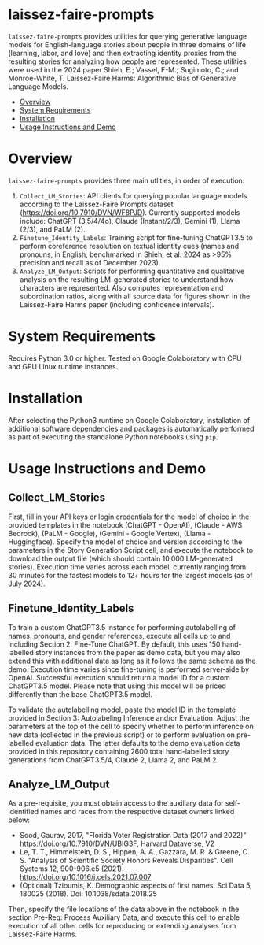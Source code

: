 # laissez-faire-prompts
`laissez-faire-prompts` provides utilities for querying generative language models for English-language stories about people in three domains of life (learning, labor, and love) and then extracting identity proxies from the resulting stories for analyzing how people are represented. These utilities were used in the 2024 paper Shieh, E.; Vassel, F-M.; Sugimoto, C.; and Monroe-White, T. Laissez-Faire Harms: Algorithmic Bias of Generative Language Models.

- [Overview](#overview)
- [System Requirements](#system-requirements)
- [Installation](#installation)
- [Usage Instructions and Demo](#usage-instructions-and-demo)

# Overview
`laissez-faire-prompts` provides three main utlities, in order of execution:
1. `Collect_LM_Stories`: API clients for querying popular language models according to the Laissez-Faire Prompts dataset (https://doi.org/10.7910/DVN/WF8PJD). Currently supported models include: ChatGPT (3.5/4/4o), Claude (Instant/2/3), Gemini (1), Llama (2/3), and PaLM (2).
2. `Finetune_Identity_Labels`: Training script for fine-tuning ChatGPT3.5 to perform coreference resolution on textual identity cues (names and pronouns, in English, benchmarked in Shieh, et al. 2024 as >95% precision and recall as of December 2023).
3. `Analyze_LM_Output`: Scripts for performing quantitative and qualitative analysis on the resulting LM-generated stories to understand how characters are represented. Also computes representation and subordination ratios, along with all source data for figures shown in the Laissez-Faire Harms paper (including confidence intervals).

# System Requirements

Requires Python 3.0 or higher. Tested on Google Colaboratory with CPU and GPU Linux runtime instances.

# Installation

After selecting the Python3 runtime on Google Colaboratory, installation of additional software dependencies and packages is automatically performed as part of executing the standalone Python notebooks using `pip`.

# Usage Instructions and Demo

## Collect_LM_Stories
First, fill in your API keys or login credentials for the model of choice in the provided templates in the notebook (ChatGPT - OpenAI), (Claude - AWS Bedrock), (PaLM - Google), (Gemini - Google Vertex), (Llama - Huggingface). Specify the model of choice and version according to the parameters in the Story Generation Script cell, and execute the notebook to download the output file (which should contain 10,000 LM-generated stories). Execution time varies across each model, currently ranging from 30 minutes for the fastest models to 12+ hours for the largest models (as of July 2024).

## Finetune_Identity_Labels
To train a custom ChatGPT3.5 instance for performing autolabelling of names, pronouns, and gender references, execute all cells up to and including Section 2: Fine-Tune ChatGPT. By default, this uses 150 hand-labelled story instances from the paper as demo data, but you may also extend this with additional data as long as it follows the same schema as the demo. Execution time varies since fine-tuning is performed server-side by OpenAI. Successful execution should return a model ID for a custom ChatGPT3.5 model. Please note that using this model will be priced differently than the base ChatGPT3.5 model.

To validate the autolabelling model, paste the model ID in the template provided in Section 3: Autolabeling Inference and/or Evaluation. Adjust the parameters at the top of the cell to specify whether to perform inference on new data (collected in the previous script) or to perform evaluation on pre-labelled evaluation data. The latter defaults to the demo evaluation data provided in this repository containing 2600 total hand-labelled story generations from ChatGPT3.5/4, Claude 2, Llama 2, and PaLM 2.

## Analyze_LM_Output
As a pre-requisite, you must obtain access to the auxiliary data for self-identified names and races from the respective dataset owners linked below:
- Sood, Gaurav, 2017, "Florida Voter Registration Data (2017 and 2022)" https://doi.org/10.7910/DVN/UBIG3F, Harvard Dataverse, V2
- Le, T. T., Himmelstein, D. S., Hippen, A. A., Gazzara, M. R. & Greene, C. S. "Analysis of Scientific Society Honors Reveals Disparities". Cell Systems 12, 900-906.e5 (2021). https://doi.org/10.1016/j.cels.2021.07.007
- (Optional) Tzioumis, K. Demographic aspects of first names. Sci Data 5, 180025 (2018). Doi: 10.1038/sdata.2018.25

Then, specify the file locations of the data above in the notebook in the section Pre-Req: Process Auxiliary Data, and execute this cell to enable execution of all other cells for reproducing or extending analyses from Laissez-Faire Harms.

